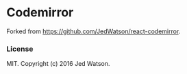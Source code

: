 # Codemirror

Forked from https://github.com/JedWatson/react-codemirror.

### License

MIT. Copyright (c) 2016 Jed Watson.
